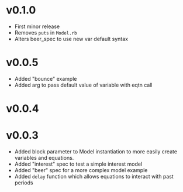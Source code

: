 v0.1.0
======
* First minor release
* Removes `puts` in `Model.rb`
* Alters beer_spec to use new var default syntax

v0.0.5
======
* Added "bounce" example
* Added arg to pass default value of variable with eqtn call

v0.0.4
======

v0.0.3
======
* Added block parameter to Model instantiation to more easily create
  variables and equations.
* Added "interest" spec to test a simple interest model
* Added "beer" spec for a more complex model example
* Added `delay` function which allows equations to interact with past periods


